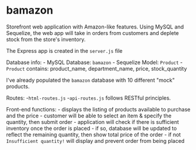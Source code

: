 # bamazon

Storefront web application with Amazon-like features. Using MySQL and Sequelize, the web app will take in orders from customers
and deplete stock from the store's inventory.

The Express app is created in the `server.js` file

Database info: - MySQL Database: `bamazon` - Sequelize Model: `Product` - `Product` contains: product_name, department_name, price, stock_quantity

I've already populated the `bamazon` database with 10 different "mock" products.

Routes: -`html-routes.js` -`api-routes.js` follows RESTful principles.

Front-end functions: - displays the listing of products available to purchase and the price - customer will be able to select an item & specify the quantity, then submit order - application will check if there is sufficient inventory once the order is placed - if so, database will be updated to reflect the remaining quantity, then show total price of the order - if not `Insufficient quantity!` will display and prevent order from being placed
